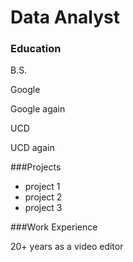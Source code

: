 # Data Analyst


### Education

B.S.

Google

Google again

UCD

UCD again


###Projects

- project 1
- project 2
- project 3


###Work Experience

20+ years as a video editor
